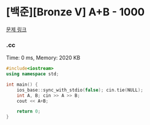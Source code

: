 # [백준][Bronze V] A+B - 1000

[문제 링크](https://www.acmicpc.net/problem/1000)

### .cc

Time: 0 ms, Memory: 2020 KB 

```cc
#include<iostream>
using namespace std;

int main() {
	ios_base::sync_with_stdio(false); cin.tie(NULL);
	int A, B; cin >> A >> B;
	cout << A+B;

	return 0;
}
```

